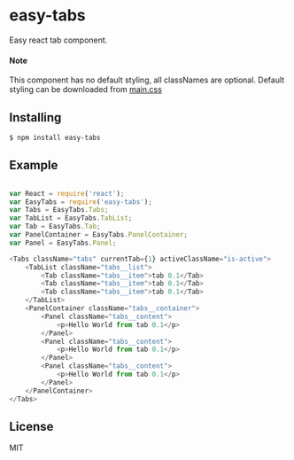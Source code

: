 # easy-tabs
Easy react tab component.

#### Note
This component has no default styling, all classNames are optional. Default styling can be downloaded from [main.css](example/main.css)

## Installing

```bash
$ npm install easy-tabs
```

## Example

```js

var React = require('react');
var EasyTabs = require('easy-tabs');
var Tabs = EasyTabs.Tabs;
var TabList = EasyTabs.TabList;
var Tab = EasyTabs.Tab;
var PanelContainer = EasyTabs.PanelContainer;
var Panel = EasyTabs.Panel;

<Tabs className="tabs" currentTab={1} activeClassName="is-active">
    <TabList className="tabs__list">
        <Tab className="tabs__item">tab 0.1</Tab>
        <Tab className="tabs__item">tab 0.1</Tab>
        <Tab className="tabs__item">tab 0.1</Tab>
    </TabList>
    <PanelContainer className="tabs__container">
        <Panel className="tabs__content">
            <p>Hello World from tab 0.1</p>
        </Panel>
        <Panel className="tabs__content">
            <p>Hello World from tab 0.1</p>
        </Panel>
        <Panel className="tabs__content">
            <p>Hello World from tab 0.1</p>
        </Panel>
    </PanelContainer>
</Tabs> 

```
## License

MIT
